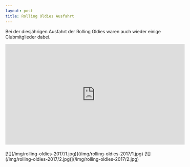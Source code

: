 ```yaml
---
layout: post
title: Rolling Oldies Ausfahrt
---
```

Bei der diesjährigen Ausfahrt der Rolling Oldies waren auch wieder einige Clubmitglieder dabei.<br/>

<div class='video-container'>
  <iframe src="https://www.facebook.com/plugins/video.php?href=https%3A%2F%2Fwww.facebook.com%2F574982402704216%2Fvideos%2F716164815252640%2F&show_text=0&width=560" width="560" height="315" style="border:none;overflow:hidden" scrolling="no" frameborder="0" allowTransparency="true" allowFullScreen="true"></iframe>
</div>
<!--more-->
<br/>
[![](/img/rolling-oldies-2017/1.jpg)](/img/rolling-oldies-2017/1.jpg)
[![](/img/rolling-oldies-2017/2.jpg)](/img/rolling-oldies-2017/2.jpg)
